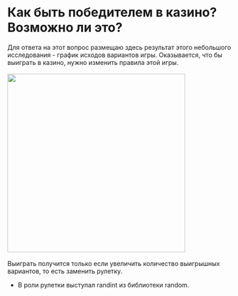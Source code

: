 # Как быть победителем в казино? Возможно ли это?
Для ответа на этот вопрос размещаю здесь результат этого небольшого исследования - график исходов вариантов игры.
Оказывается, что бы выиграть в казино, нужно изменить правила этой игры.
<br>
<br/>
<img src="https://github.com/IYuminov/Casino_to_be_a_winner/blob/main/casino_plot.png?raw=true" height="400"/></h1>
<br>
<br/>
Выиграть получится только если увеличить количество выигрышных вариантов, то есть заменить рулетку.

- В роли рулетки выступал randint из библиотеки random.
